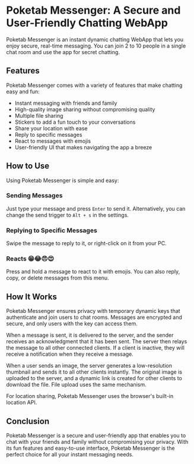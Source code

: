 # Poketab Messenger: A Secure and User-Friendly Chatting WebApp

Poketab Messenger is an instant dynamic chatting WebApp that lets you enjoy secure, real-time messaging. You can join 2 to 10 people in a single chat room and use the app for secret chatting. 

## Features

Poketab Messenger comes with a variety of features that make chatting easy and fun:

- Instant messaging with friends and family
- High-quality image sharing without compromising quality
- Multiple file sharing
- Stickers to add a fun touch to your conversations
- Share your location with ease
- Reply to specific messages
- React to messages with emojis
- User-friendly UI that makes navigating the app a breeze

## How to Use

Using Poketab Messenger is simple and easy:

### Sending Messages
Just type your message and press `Enter` to send it. Alternatively, you can change the send trigger to `Alt + s` in the settings.

### Replying to Specific Messages
Swipe the message to reply to it, or right-click on it from your PC.

### Reacts 😁😂😠😍
Press and hold a message to react to it with emojis. You can also reply, copy, or delete messages from this menu.

## How It Works

Poketab Messenger ensures privacy with temporary dynamic keys that authenticate and join users to chat rooms. Messages are encrypted and secure, and only users with the key can access them.

When a message is sent, it is delivered to the server, and the sender receives an acknowledgment that it has been sent. The server then relays the message to all other connected clients. If a client is inactive, they will receive a notification when they receive a message.

When a user sends an image, the server generates a low-resolution thumbnail and sends it to all other clients instantly. The original image is uploaded to the server, and a dynamic link is created for other clients to download the file. File upload uses the same mechanism.

For location sharing, Poketab Messenger uses the browser's built-in location API.

## Conclusion

Poketab Messenger is a secure and user-friendly app that enables you to chat with your friends and family without compromising your privacy. With its fun features and easy-to-use interface, Poketab Messenger is the perfect choice for all your instant messaging needs.

